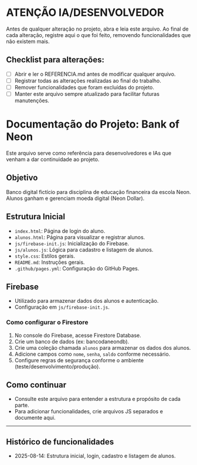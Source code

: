 
# ATENÇÃO IA/DESENVOLVEDOR
Antes de qualquer alteração no projeto, abra e leia este arquivo.
Ao final de cada alteração, registre aqui o que foi feito, removendo funcionalidades que não existem mais.

## Checklist para alterações:
- [ ] Abrir e ler o REFERENCIA.md antes de modificar qualquer arquivo.
- [ ] Registrar todas as alterações realizadas ao final do trabalho.
- [ ] Remover funcionalidades que foram excluídas do projeto.
- [ ] Manter este arquivo sempre atualizado para facilitar futuras manutenções.

# Documentação do Projeto: Bank of Neon

Este arquivo serve como referência para desenvolvedores e IAs que venham a dar continuidade ao projeto.

## Objetivo
Banco digital fictício para disciplina de educação financeira da escola Neon. Alunos ganham e gerenciam moeda digital (Neon Dollar).

## Estrutura Inicial
- `index.html`: Página de login do aluno.
- `alunos.html`: Página para visualizar e registrar alunos.
- `js/firebase-init.js`: Inicialização do Firebase.
- `js/alunos.js`: Lógica para cadastro e listagem de alunos.
- `style.css`: Estilos gerais.
- `README.md`: Instruções gerais.
- `.github/pages.yml`: Configuração do GitHub Pages.

## Firebase
- Utilizado para armazenar dados dos alunos e autenticação.
- Configuração em `js/firebase-init.js`.

### Como configurar o Firestore
1. No console do Firebase, acesse Firestore Database.
2. Crie um banco de dados (ex: bancodaneondb).
3. Crie uma coleção chamada `alunos` para armazenar os dados dos alunos.
4. Adicione campos como `nome`, `senha`, `saldo` conforme necessário.
5. Configure regras de segurança conforme o ambiente (teste/desenvolvimento/produção).

## Como continuar
- Consulte este arquivo para entender a estrutura e propósito de cada parte.
- Para adicionar funcionalidades, crie arquivos JS separados e documente aqui.

---

## Histórico de funcionalidades
- 2025-08-14: Estrutura inicial, login, cadastro e listagem de alunos.

